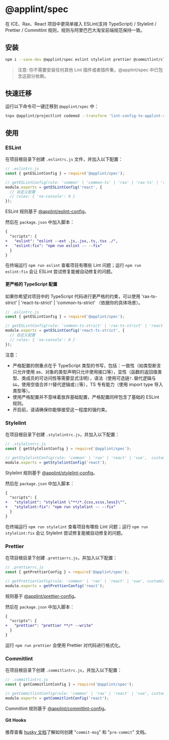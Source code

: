 # @applint/spec

在 ICE、Rax、React 项目中更简单接入 ESLint(支持 TypeScript) / Stylelint / Prettier / Commitlint 规则，规则与阿里巴巴大淘宝前端规范保持一致。

## 安装

```bash
npm i --save-dev @applint/spec eslint stylelint prettier @commitlint/cli husky
```

> 注意: 你不需要安装任何其他 Lint 插件或者插件集，@applint/spec 中已包含这部分依赖。

## 快速迁移

运行以下命令可一键迁移到 `@applint/spec` 中：

```bash
tnpx @applint/projectlint codemod --transform 'lint-config-to-applint-spec' --fix
```

## 使用

### ESLint

在项目根目录下创建 `.eslintrc.js` 文件，并加入以下配置：

```js
// .eslintrc.js
const { getESLintConfig } = require('@applint/spec');

// getESLintConfig(rule: 'common' | 'common-ts' | 'rax' | 'rax-ts' | 'react' | 'react-ts' | 'vue' | 'vue-ts', customConfig?: Linter.Config);
module.exports = getESLintConfig('react', {
  // 自定义配置
  // rules: { 'no-console': 0 }
});
```

ESLint 规则基于 [@applint/eslint-config](https://www.npmjs.com/package/@applint/eslint-config)。

然后在 `package.json` 中加入脚本：

```diff
{
  "scripts": {
+   "eslint": "eslint --ext .js,.jsx,.ts,.tsx ./",
+   "eslint:fix": "npm run eslint -- --fix"
  }
}
```

在终端运行 `npm run eslint` 查看项目有哪些 Lint 问题；运行 `npm run eslint:fix` 会让 ESLint 尝试修复能被自动修复的问题。

#### 更严格的 TypeScript 配置

如果你希望对项目中的 TypeScript 代码进行更严格的约束，可以使用 'rax-ts-strict' | 'react-ts-strict' | 'common-ts-strict' （依据你的具体场景）。

```js
// .eslintrc.js
const { getESLintConfig } = require('@applint/spec');

// getESLintConfig(rule: 'common-ts-strict' | 'rax-ts-strict' | 'react-ts-strict', customConfig?: Linter.Config);
module.exports = getESLintConfig('react-ts-strict', {
  // 自定义配置
  // rules: { 'no-console': 0 }
});
```

注意：

- 严格配置的侧重点在于 TypeScript 类型的书写，包括：一致性（如类型断言只允许使用 as、对象的类型声明只允许使用接口等），显性（函数的返回值类型、类成员的可访问性等需要显式注明），语法（使用可选链`?.`替代逻辑与`&&`，使用空值合并`??`替代逻辑或`||`等），TS 专有能力（使用 import type 导入类型等）。
- 使用严格配置并不意味着放弃基础配置，严格配置同样包含了基础的 ESLint 规则。
- 开启前，请请确保你能够接受这一程度的强约束。

### Stylelint

在项目根目录下创建 `.stylelintrc.js`，并加入以下配置：

```js
// .stylelintrc.js
const { getStylelintConfig } = require('@applint/spec');

// getStylelintConfig(rule: 'common' | 'rax' | 'react' | 'vue',  customConfig?: StylelintConfig);
module.exports = getStylelintConfig('react');
```

Stylelint 规则基于 [@applint/stylelint-config](https://www.npmjs.com/package/@applint/stylelint-config)。

然后在 `package.json` 中加入脚本：

```diff
{
  "scripts": {
+   "stylelint": "stylelint \"**/*.{css,scss,less}\"",
+   "stylelint:fix": "npm run stylelint -- --fix"
  }
}
```

在终端运行 `npm run stylelint` 查看项目有哪些 Lint 问题；运行 `npm run stylelint:fix` 会让 Stylelint 尝试修复能被自动修复的问题。

### Prettier

在项目根目录下创建 `.prettierrc.js`，并加入以下配置：

```js
// .prettierrc.js
const { getPrettierConfig } = require('@applint/spec');

// getPrettierConfig(rule: 'common' | 'rax' | 'react' | 'vue', customConfig?: PrettierConfig);
module.exports = getPrettierConfig('react');
```

规则基于 [@applint/prettier-config](https://github.com/apptools-lab/AppLint/tree/main/packages/spec/src/prettier)。

然后在 `package.json` 中加入脚本：

```diff
{
  "scripts": {
+   "prettier": "prettier **/* --write"
  }
}
```

运行 `npm run prettier` 会使用 Prettier 对代码进行格式化。

### Commitlint

在项目根目录下创建 `.commitlintrc.js`，并加入以下配置：

```js
// .commitlintrc.js
const { getCommitlintConfig } = require('@applint/spec');

// getCommitlintConfig(rule: 'common' | 'rax' | 'react' | 'vue', customConfig?: CommitlintUserConfig);
module.exports = getCommitlintConfig('react');
```

Commitlint 规则基于 [@applint/commitlint-config](https://github.com/apptools-lab/AppLint/tree/main/packages/commitlint-config)。

#### Git Hooks

推荐查看 [husky 文档](https://www.npmjs.com/package/husky)了解如何创建 "`commit-msg`" 和 "`pre-commit`" 文档。
